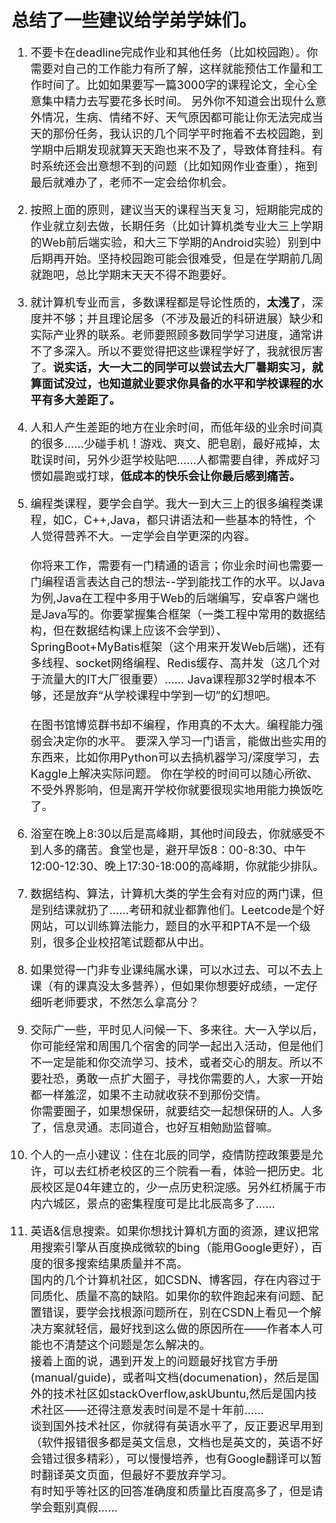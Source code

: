 # 总结了一些建议给学弟学妹们。
<font size=4>

1. 不要卡在deadline完成作业和其他任务（比如校园跑）。你需要对自己的工作能力有所了解，这样就能预估工作量和工作时间了。比如如果要写一篇3000字的课程论文，全心全意集中精力去写要花多长时间。
另外你不知道会出现什么意外情况，生病、情绪不好、天气原因都可能让你无法完成当天的那份任务，我认识的几个同学平时拖着不去校园跑，到学期中后期发现就算天天跑也来不及了，导致体育挂科。有时系统还会出意想不到的问题（比如知网作业查重），拖到最后就难办了，老师不一定会给你机会。

2. 按照上面的原则，建议当天的课程当天复习，短期能完成的作业就立刻去做，长期任务（比如计算机类专业大三上学期的Web前后端实验，和大三下学期的Android实验）别到中后期再开始。坚持校园跑可能会很难受，但是在学期前几周就跑吧，总比学期末天天不得不跑要好。

3. 就计算机专业而言，多数课程都是导论性质的，**太浅了**，深度并不够；并且理论居多（不涉及最近的科研进展）缺少和实际产业界的联系。老师要照顾多数同学学习进度，通常讲不了多深入。所以不要觉得把这些课程学好了，我就很厉害了。**说实话，大一大二的同学可以尝试去大厂暑期实习，就算面试没过，也知道就业要求你具备的水平和学校课程的水平有多大差距了。**

4. 人和人产生差距的地方在业余时间，而低年级的业余时间真的很多……少碰手机！游戏、爽文、肥皂剧，最好戒掉，太耽误时间，另外少逛学校贴吧……人都需要自律，养成好习惯如晨跑或打球，**低成本的快乐会让你最后感到痛苦。**

5. 编程类课程，要学会自学。我大一到大三上的很多编程类课程，如C，C++,Java，都只讲语法和一些基本的特性，个人觉得营养不大。一定学会自学更深的内容。<br><br>
你将来工作，需要有一门精通的语言；你业余时间也需要一门编程语言表达自己的想法--学到能找工作的水平。以Java为例,Java在工程中多用于Web的后端编写，安卓客户端也是Java写的。你要掌握集合框架（一类工程中常用的数据结构，但在数据结构课上应该不会学到）、SpringBoot+MyBatis框架（这个用来开发Web后端)，还有多线程、socket网络编程、Redis缓存、高并发（这几个对于流量大的IT大厂很重要）……
Java课程那32学时根本不够，还是放弃“从学校课程中学到一切”的幻想吧。<br><br>
在图书馆博览群书却不编程，作用真的不太大。编程能力强弱会决定你的水平。
要深入学习一门语言，能做出些实用的东西来，比如你用Python可以去搞机器学习/深度学习，去Kaggle上解决实际问题。
你在学校的时间可以随心所欲、不受外界影响，但是离开学校你就要很现实地用能力换饭吃了。

6. 浴室在晚上8:30以后是高峰期，其他时间段去，你就感受不到人多的痛苦。食堂也是，避开早饭8：00-8:30、中午12:00-12:30、晚上17:30-18:00的高峰期，你就能少排队。

7. 数据结构、算法，计算机大类的学生会有对应的两门课，但是别结课就扔了……考研和就业都靠他们。Leetcode是个好网站，可以训练算法能力，题目的水平和PTA不是一个级别，很多企业校招笔试题都从中出。

8. 如果觉得一门非专业课纯属水课，可以水过去、可以不去上课（有的课真没太多营养），但如果你想要好成绩，一定仔细听老师要求，不然怎么拿高分？

9. 交际广一些，平时见人问候一下、多来往。大一入学以后，你可能经常和周围几个宿舍的同学一起出入活动，但是他们不一定是能和你交流学习、技术，或者交心的朋友。所以不要社恐，勇敢一点扩大圈子，寻找你需要的人，大家一开始都一样羞涩，如果不主动就收获不到那份交情。<br>
你需要圈子，如果想保研，就要结交一起想保研的人。人多了，信息灵通。志同道合，也好互相勉励监督嘛。

10. 个人的一点小建议：住在北辰的同学，疫情防控政策要是允许，可以去红桥老校区的三个院看一看，体验一把历史。北辰校区是04年建立的，少一点历史积淀感。另外红桥属于市内六城区，景点的密集程度可是比北辰高多了……

11. 英语&信息搜索。如果你想找计算机方面的资源，建议把常用搜索引擎从百度换成微软的bing（能用Google更好），百度的很多搜索结果质量并不高。<br>
国内的几个计算机社区，如CSDN、博客园，存在内容过于同质化、质量不高的缺陷。如果你的软件跑起来有问题、配置错误，要学会找根源问题所在，别在CSDN上看见一个解决方案就轻信，最好找到这么做的原因所在——作者本人可能也不清楚这个问题是怎么解决的。<br>
接着上面的说，遇到开发上的问题最好找官方手册(manual/guide)，或者叫文档(documenation)，然后是国外的技术社区如stackOverflow,askUbuntu,然后是国内技术社区——还得注意发表时间是不是十年前……<br>
谈到国外技术社区，你就得有英语水平了，反正要迟早用到（软件报错很多都是英文信息，文档也是英文的，英语不好会错过很多精彩），可以慢慢培养，也有Google翻译可以暂时翻译英文页面，但最好不要放弃学习。<br>
有时知乎等社区的回答准确度和质量比百度高多了，但是请学会甄别真假……